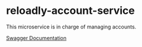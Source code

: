 # reloadly-account-service

This microservice is in charge of managing accounts.

[Swagger Documentation](https://reloadly-account-service.herokuapp.com/swagger-ui.html#)